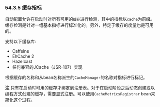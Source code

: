 ### 54.3.5 缓存指标

自动配置允许在启动时对所有可用的`缓存`进行检测，其中的指标以`cache`为前缀。缓存检测是针对一组基本指标进行标准化的。另外，特定于缓存的度量也是可用的。

支持以下缓存库:
- Caffeine
- EhCache 2
- Hazelcast
- 任何兼容的JCache（JSR-107）实现

根据缓存的名称和从bean名称派生的`CacheManager`的名称对指标进行标记。

**注** 只有在启动时可用的缓存才绑定到注册表。对于在启动阶段之后动态创建或以编程方式创建的缓存，需要显式注册。可以使用`CacheMetricsRegistrar` bean来简化这个过程。
